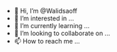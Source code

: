 - 👋 Hi, I’m @Walidsaoff
- 👀 I’m interested in ...
- 🌱 I’m currently learning ...
- 💞️ I’m looking to collaborate on ...
- 📫 How to reach me ...

<!---
Walidsaoff/Walidsaoff is a ✨ special ✨ repository because its `README.md` (this file) appears on your GitHub profile.
You can click the Preview link to take a look at your changes.
--->
